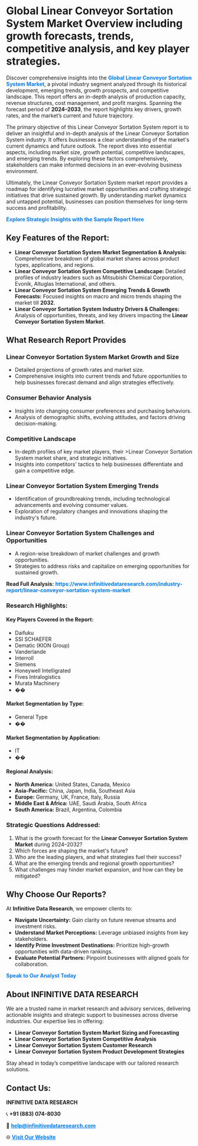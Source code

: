<h1>Global Linear Conveyor Sortation System Market Overview including growth forecasts, trends, competitive analysis, and key player strategies.</h1>
<p>
Discover comprehensive insights into the 
<a href="https://www.infinitivedataresearch.com/industry-report/linear-conveyor-sortation-system-market" rel="dofollow" style="color: #007BFF; text-decoration: none;"><strong>Global Linear Conveyor Sortation System Market</strong></a>, a pivotal industry segment analyzed through its historical development, emerging trends, growth prospects, and competitive landscape. This report offers an in-depth analysis of production capacity, revenue structures, cost management, and profit margins. Spanning the forecast period of <strong>2024–2033</strong>, the report highlights key drivers, growth rates, and the market’s current and future trajectory.
</p>
<p>
The primary objective of this Linear Conveyor Sortation System report is to deliver an insightful and in-depth analysis of the Linear Conveyor Sortation System industry. It offers businesses a clear understanding of the market's current dynamics and future outlook. The report dives into essential aspects, including market size, growth potential, competitive landscapes, and emerging trends. By exploring these factors comprehensively, stakeholders can make informed decisions in an ever-evolving business environment.
</p>
<p>
Ultimately, the Linear Conveyor Sortation System market report provides a roadmap for identifying lucrative market opportunities and crafting strategic initiatives that drive sustained growth. By understanding market dynamics and untapped potential, businesses can position themselves for long-term success and profitability.
</p>
<p>
<a href="https://www.infinitivedataresearch.com/request-sample/reportId=104898" style="color: #007BFF; text-decoration: none;"><strong>Explore Strategic Insights with the Sample Report Here</strong></a>
</p>

<h2>Key Features of the Report:</h2>
<ul>
<li><strong>Linear Conveyor Sortation System Market Segmentation & Analysis:</strong> Comprehensive breakdown of global market shares across product types, applications, and regions.</li>
<li><strong>Linear Conveyor Sortation System Competitive Landscape:</strong> Detailed profiles of industry leaders such as Mitsubishi Chemical Corporation, Evonik, Altuglas International, and others.</li>
<li><strong>Linear Conveyor Sortation System Emerging Trends & Growth Forecasts:</strong> Focused insights on macro and micro trends shaping the market till <strong>2032</strong>.</li>
<li><strong>Linear Conveyor Sortation System Industry Drivers & Challenges:</strong> Analysis of opportunities, threats, and key drivers impacting the <strong>Linear Conveyor Sortation System Market</strong>.</li>
</ul>

<h2>What Research Report Provides</h2>
<h3>Linear Conveyor Sortation System Market Growth and Size</h3>
<ul>
<li>Detailed projections of growth rates and market size.</li>
<li>Comprehensive insights into current trends and future opportunities to help businesses forecast demand and align strategies effectively.</li>
</ul>

<h3>Consumer Behavior Analysis</h3>
<ul>
<li>Insights into changing consumer preferences and purchasing behaviors.</li>
<li>Analysis of demographic shifts, evolving attitudes, and factors driving decision-making.</li>
</ul>

<h3>Competitive Landscape</h3>
<ul>
<li>In-depth profiles of key market players, their >Linear Conveyor Sortation System market share, and strategic initiatives.</li>
<li>Insights into competitors' tactics to help businesses differentiate and gain a competitive edge.</li>
</ul>

<h3>Linear Conveyor Sortation System Emerging Trends</h3>
<ul>
<li>Identification of groundbreaking trends, including technological advancements and evolving consumer values.</li>
<li>Exploration of regulatory changes and innovations shaping the industry's future.</li>
</ul>

<h3>Linear Conveyor Sortation System Challenges and Opportunities</h3>
<ul>
<li>A region-wise breakdown of market challenges and growth opportunities.</li>
<li>Strategies to address risks and capitalize on emerging opportunities for sustained growth.</li>
</ul>
<p><strong>Read Full Analysis:</strong> <a href="https://www.infinitivedataresearch.com/industry-report/linear-conveyor-sortation-system-market" rel="dofollow" style="color: #007BFF; text-decoration: none;"><strong>https://www.infinitivedataresearch.com/industry-report/linear-conveyor-sortation-system-market</strong></a></p>
<h3>Research Highlights:</h3>
<h4>Key Players Covered in the Report:</h4>
<ul><li>Daifuku</li><li>SSI SCHAEFER</li><li>Dematic (KION Group)</li><li>Vanderlande</li><li>Interroll</li><li>Siemens</li><li>Honeywell Intelligrated</li><li>Fives Intralogistics</li><li>Murata Machinery</li><li>��</li></ul>
<h4>Market Segmentation by Type:</h4>
<ul><li>General Type</li><li>��</li></ul>
<h4>Market Segmentation by Application:</h4>
<ul><li>IT</li><li>��</li></ul>

<h4>Regional Analysis:</h4>
<ul>
<li><strong>North America:</strong> United States, Canada, Mexico</li>
<li><strong>Asia-Pacific:</strong> China, Japan, India, Southeast Asia</li>
<li><strong>Europe:</strong> Germany, UK, France, Italy, Russia</li>
<li><strong>Middle East & Africa:</strong> UAE, Saudi Arabia, South Africa</li>
<li><strong>South America:</strong> Brazil, Argentina, Colombia</li>
</ul>

<h3>Strategic Questions Addressed:</h3>
<ol>
<li>What is the growth forecast for the <strong>Linear Conveyor Sortation System Market</strong> during 2024–2032?</li>
<li>Which forces are shaping the market's future?</li>
<li>Who are the leading players, and what strategies fuel their success?</li>
<li>What are the emerging trends and regional growth opportunities?</li>
<li>What challenges may hinder market expansion, and how can they be mitigated?</li>
</ol>

<h2>Why Choose Our Reports?</h2>
<p>At <strong>Infinitive Data Research</strong>, we empower clients to:</p>
<ul>
<li><strong>Navigate Uncertainty:</strong> Gain clarity on future revenue streams and investment risks.</li>
<li><strong>Understand Market Perceptions:</strong> Leverage unbiased insights from key stakeholders.</li>
<li><strong>Identify Prime Investment Destinations:</strong> Prioritize high-growth opportunities with data-driven rankings.</li>
<li><strong>Evaluate Potential Partners:</strong> Pinpoint businesses with aligned goals for collaboration.</li>
</ul>
<p><a href="https://www.infinitivedataresearch.com/industry-report/linear-conveyor-sortation-system-market" rel="dofollow" style="color: #007BFF; text-decoration: none;"><strong>Speak to Our Analyst Today</strong></a></p>

<h2>About INFINITIVE DATA RESEARCH</h2>
<p>We are a trusted name in market research and advisory services, delivering actionable insights and strategic support to businesses across diverse industries. Our expertise lies in offering:</p>
<ul>
<li><strong>Linear Conveyor Sortation System Market Sizing and Forecasting</strong></li>
<li><strong>Linear Conveyor Sortation System Competitive Analysis</strong></li>
<li><strong>Linear Conveyor Sortation System Customer Research</strong></li>
<li><strong>Linear Conveyor Sortation System Product Development Strategies</strong></li>
</ul>
<p>Stay ahead in today’s competitive landscape with our tailored research solutions.</p>

<h2>Contact Us:</h2>
<p><strong>INFINITIVE DATA RESEARCH</strong></p>
<p>📞 <strong>+91 (883) 074-8030</strong></p>
<p>📧 <strong><a href="mailto:help@infinitivedataresearch.com" style="color: #007BFF;">help@infinitivedataresearch.com</a></strong></p>
<p>🌐 <strong><a href="https://www.infinitivedataresearch.com" rel="dofollow" style="color: #007BFF;">Visit Our Website</a></strong></p>
